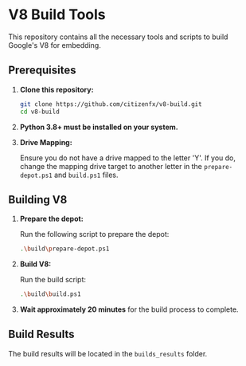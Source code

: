 # V8 Build Tools

This repository contains all the necessary tools and scripts to build Google's V8 for embedding.

## Prerequisites

1. **Clone this repository:**

    ```sh
    git clone https://github.com/citizenfx/v8-build.git
    cd v8-build
    ```

2. **Python 3.8+ must be installed on your system.**

3. **Drive Mapping:**

    Ensure you do not have a drive mapped to the letter 'Y'. If you do, change the mapping drive target to another letter in the `prepare-depot.ps1` and `build.ps1` files.

## Building V8

1. **Prepare the depot:**

    Run the following script to prepare the depot:

    ```sh
    .\build\prepare-depot.ps1
    ```

2. **Build V8:**

    Run the build script:

    ```sh
    .\build\build.ps1
    ```

3. **Wait approximately 20 minutes** for the build process to complete.

## Build Results

The build results will be located in the `builds_results` folder.
